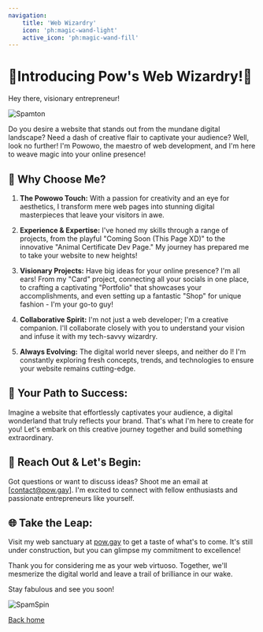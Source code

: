 ```yaml
---
navigation:
    title: 'Web Wizardry'
    icon: 'ph:magic-wand-light'
    active_icon: 'ph:magic-wand-fill'
---
```


# 🎉Introducing Pow's Web Wizardry!🌈

Hey there, visionary entrepreneur!

![Spamton](/img/spamton-deltarune.gif)

Do you desire a website that stands out from the mundane digital landscape? Need a dash of creative flair to captivate your audience? Well, look no further! I'm Powowo, the maestro of web development, and I'm here to weave magic into your online presence!

## 🚀 Why Choose Me?

1. **The Powowo Touch:** With a passion for creativity and an eye for aesthetics, I transform mere web pages into stunning digital masterpieces that leave your visitors in awe.

2. **Experience & Expertise:** I've honed my skills through a range of projects, from the playful "Coming Soon (This Page XD)" to the innovative "Animal Certificate Dev Page." My journey has prepared me to take your website to new heights!

3. **Visionary Projects:** Have big ideas for your online presence? I'm all ears! From my "Card" project, connecting all your socials in one place, to crafting a captivating "Portfolio" that showcases your accomplishments, and even setting up a fantastic "Shop" for unique fashion - I'm your go-to guy!

4. **Collaborative Spirit:** I'm not just a web developer; I'm a creative companion. I'll collaborate closely with you to understand your vision and infuse it with my tech-savvy wizardry.

5. **Always Evolving:** The digital world never sleeps, and neither do I! I'm constantly exploring fresh concepts, trends, and technologies to ensure your website remains cutting-edge.

## 💼 Your Path to Success:

Imagine a website that effortlessly captivates your audience, a digital wonderland that truly reflects your brand. That's what I'm here to create for you! Let's embark on this creative journey together and build something extraordinary.

## 📧 Reach Out & Let's Begin:

Got questions or want to discuss ideas? Shoot me an email at [contact@pow.gay]. I'm excited to connect with fellow enthusiasts and passionate entrepreneurs like yourself.

## 🌐 Take the Leap:

Visit my web sanctuary at [pow.gay](https://www.pow.gay) to get a taste of what's to come. It's still under construction, but you can glimpse my commitment to excellence!

Thank you for considering me as your web virtuoso. Together, we'll mesmerize the digital world and leave a trail of brilliance in our wake.

Stay fabulous and see you soon!

![SpamSpin](/img/spamton-spin.gif)

[Back home](/)